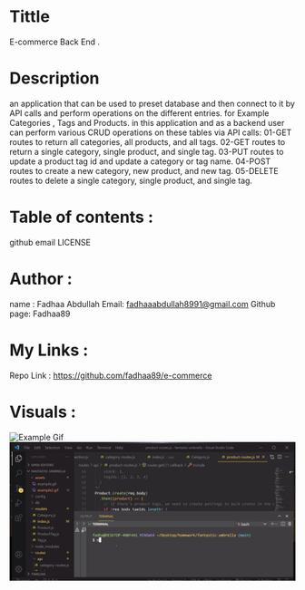 # Tittle 
E-commerce Back End .

# Description
 an application that can be used to preset database and then connect to it by API calls and perform operations on the different entries. for Example Categories , Tags and Products. in this application and as a backend user can perform various CRUD operations on these tables via API calls:
 01-GET routes to return all categories, all products, and all tags.
 02-GET routes to return a single category, single product, and single tag.
 03-PUT routes to update a product tag id and update a category or tag name.
 04-POST routes to create a new category, new product, and new tag.
 05-DELETE routes to delete a single category, single product, and single tag.

# Table of contents :
github email LICENSE

# Author :
name : Fadhaa Abdullah
Email: fadhaaabdullah8991@gmail.com
Github page: Fadhaa89

# My Links :
Repo Link :
https://github.com/fadhaa89/e-commerce

# Visuals :
![Example Gif](./assets/example.gif)
![Example Gid](./assets/example2.gif)